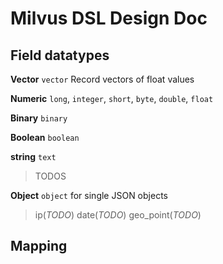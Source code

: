 # Milvus DSL Design Doc

## Field datatypes

**Vector**
`vector` Record vectors of float values

**Numeric**
`long`, `integer`, `short`, `byte`, `double`, `float`

**Binary**
`binary`

**Boolean**
`boolean`

**string**
`text`

>TODOS

**Object**
`object` for single JSON objects


>ip(*TODO*)
>date(*TODO*)
>geo_point(*TODO*)

## Mapping
```
```
